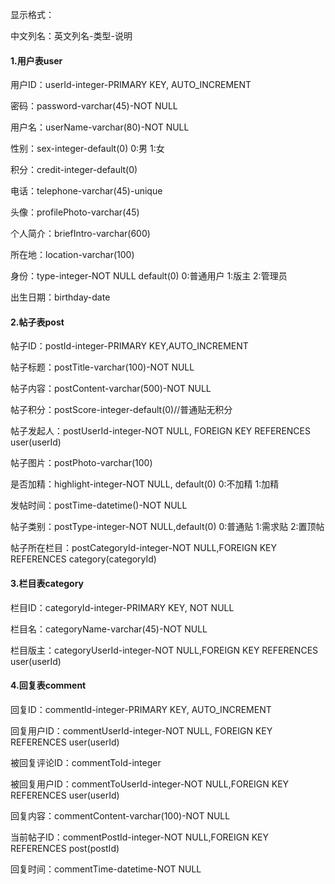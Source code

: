 显示格式：

中文列名：英文列名-类型-说明

#### 1.用户表user

用户ID：userId-integer-PRIMARY KEY, AUTO_INCREMENT

密码：password-varchar(45)-NOT NULL

用户名：userName-varchar(80)-NOT NULL

性别：sex-integer-default(0) 0:男 1:女

积分：credit-integer-default(0)

电话：telephone-varchar(45)-unique

头像：profilePhoto-varchar(45)

个人简介：briefIntro-varchar(600)

所在地：location-varchar(100)

身份：type-integer-NOT NULL default(0) 0:普通用户 1:版主 2:管理员

出生日期：birthday-date


#### 2.帖子表post

帖子ID：postId-integer-PRIMARY KEY,AUTO_INCREMENT

帖子标题：postTitle-varchar(100)-NOT NULL

帖子内容：postContent-varchar(500)-NOT NULL

帖子积分：postScore-integer-default(0)//普通贴无积分

帖子发起人：postUserId-integer-NOT NULL, FOREIGN KEY REFERENCES user(userId) 

帖子图片：postPhoto-varchar(100)

是否加精：highlight-integer-NOT NULL, default(0) 0:不加精 1:加精 

发帖时间：postTime-datetime()-NOT NULL

帖子类别：postType-integer-NOT NULL,default(0)  0:普通贴 1:需求贴 2:置顶帖 

帖子所在栏目：postCategoryId-integer-NOT NULL,FOREIGN KEY REFERENCES category(categoryId) 


#### 3.栏目表category

栏目ID：categoryId-integer-PRIMARY KEY, NOT NULL

栏目名：categoryName-varchar(45)-NOT NULL

栏目版主：categoryUserId-integer-NOT NULL,FOREIGN KEY REFERENCES user(userId) 


#### 4.回复表comment

回复ID：commentId-integer-PRIMARY KEY,  AUTO_INCREMENT

回复用户ID：commentUserId-integer-NOT NULL, FOREIGN KEY REFERENCES user(userId) 

被回复评论ID：commentToId-integer

被回复用户ID：commentToUserId-integer-NOT NULL,FOREIGN KEY REFERENCES user(userId) 

回复内容：commentContent-varchar(100)-NOT NULL

当前帖子ID：commentPostId-integer-NOT NULL,FOREIGN KEY REFERENCES post(postId) 

回复时间：commentTime-datetime-NOT NULL


